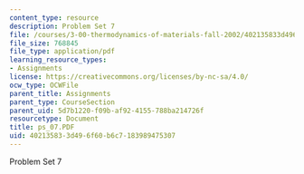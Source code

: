 ```yaml
---
content_type: resource
description: Problem Set 7
file: /courses/3-00-thermodynamics-of-materials-fall-2002/402135833d496f60b6c7183989475307_ps_07.PDF
file_size: 768845
file_type: application/pdf
learning_resource_types:
- Assignments
license: https://creativecommons.org/licenses/by-nc-sa/4.0/
ocw_type: OCWFile
parent_title: Assignments
parent_type: CourseSection
parent_uid: 5d7b1220-f09b-af92-4155-788ba214726f
resourcetype: Document
title: ps_07.PDF
uid: 40213583-3d49-6f60-b6c7-183989475307
---
```

Problem Set 7